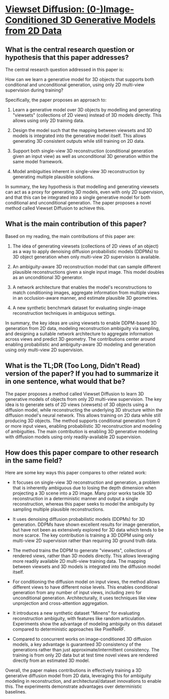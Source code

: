 # [Viewset Diffusion: (0-)Image-Conditioned 3D Generative Models from 2D   Data](https://arxiv.org/abs/2306.07881)

## What is the central research question or hypothesis that this paper addresses?

 The central research question addressed in this paper is: 

How can we learn a generative model for 3D objects that supports both conditional and unconditional generation, using only 2D multi-view supervision during training?

Specifically, the paper proposes an approach to:

1) Learn a generative model over 3D objects by modelling and generating "viewsets" (collections of 2D views) instead of 3D models directly. This allows using only 2D training data.

2) Design the model such that the mapping between viewsets and 3D models is integrated into the generative model itself. This allows generating 3D consistent outputs while still training on 2D data. 

3) Support both single-view 3D reconstruction (conditional generation given an input view) as well as unconditional 3D generation within the same model framework.

4) Model ambiguities inherent in single-view 3D reconstruction by generating multiple plausible solutions.

In summary, the key hypothesis is that modelling and generating viewsets can act as a proxy for generating 3D models, even with only 2D supervision, and that this can be integrated into a single generative model for both conditional and unconditional generation. The paper proposes a novel method called Viewset Diffusion to achieve this.


## What is the main contribution of this paper?

 Based on my reading, the main contributions of this paper are:

1. The idea of generating viewsets (collections of 2D views of an object) as a way to apply denoising diffusion probabilistic models (DDPMs) to 3D object generation when only multi-view 2D supervision is available. 

2. An ambiguity-aware 3D reconstruction model that can sample different plausible reconstructions given a single input image. This model doubles as an unconditional 3D generator.

3. A network architecture that enables the model's reconstructions to match conditioning images, aggregate information from multiple views in an occlusion-aware manner, and estimate plausible 3D geometries.

4. A new synthetic benchmark dataset for evaluating single-image reconstruction techniques in ambiguous settings.

In summary, the key ideas are using viewsets to enable DDPM-based 3D generation from 2D data, modeling reconstruction ambiguity via sampling, and designing a suitable network architecture to aggregate information across views and predict 3D geometry. The contributions center around enabling probabilistic and ambiguity-aware 3D modeling and generation using only multi-view 2D supervision.


## What is the TL;DR (Too Long, Didn't Read) version of the paper? If you had to summarize it in one sentence, what would that be?

 The paper proposes a method called Viewset Diffusion to learn 3D generative models of objects from only 2D multi-view supervision. The key idea is to generate sets of 2D views (viewsets) of 3D objects using a diffusion model, while reconstructing the underlying 3D structure within the diffusion model's neural network. This allows training on 2D data while still producing 3D objects. The method supports conditional generation from 0 or more input views, enabling probabilistic 3D reconstruction and modeling of ambiguities. The main contribution is enabling 3D generative modeling with diffusion models using only readily-available 2D supervision.


## How does this paper compare to other research in the same field?

 Here are some key ways this paper compares to other related work:

- It focuses on single-view 3D reconstruction and generation, a problem that is inherently ambiguous due to losing the depth dimension when projecting a 3D scene into a 2D image. Many prior works tackle 3D reconstruction in a deterministic manner and output a single reconstruction, whereas this paper seeks to model the ambiguity by sampling multiple plausible reconstructions.

- It uses denoising diffusion probabilistic models (DDPMs) for 3D generation. DDPMs have shown excellent results for image generation, but have not been as extensively explored for 3D data which tends to be more scarce. The key contribution is training a 3D DDPM using only multi-view 2D supervision rather than requiring 3D ground truth data.

- The method trains the DDPM to generate "viewsets", collections of rendered views, rather than 3D models directly. This allows leveraging more readily available 2D multi-view training data. The mapping between viewsets and 3D models is integrated into the diffusion model itself.

- For conditioning the diffusion model on input views, the method allows different views to have different noise levels. This enables conditional generation from any number of input views, including zero for unconditional generation. Architecturally, it uses techniques like view unprojection and cross-attention aggregation.

- It introduces a new synthetic dataset "Minens" for evaluating reconstruction ambiguity, with features like random articulation. Experiments show the advantage of modeling ambiguity on this dataset compared to deterministic approaches like PixelNeRF.

- Compared to concurrent works on image-conditioned 3D diffusion models, a key advantage is guaranteed 3D consistency of the generations rather than just approximate/intermittent consistency. The training is from only 2D data but at test time novel views are rendered directly from an estimated 3D model.

Overall, the paper makes contributions in effectively training a 3D generative diffusion model from 2D data, leveraging this for ambiguity modeling in reconstruction, and architectural/dataset innovations to enable this. The experiments demonstrate advantages over deterministic baselines.
